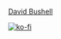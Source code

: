 [David Bushell](https://dbushell.com)

[![ko-fi](https://ko-fi.com/img/githubbutton_sm.svg)](https://ko-fi.com/dbushell)
